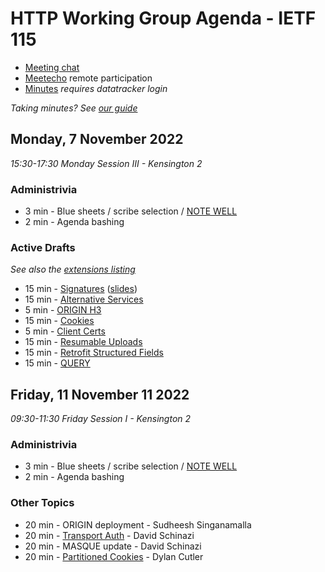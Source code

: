 # HTTP Working Group Agenda - IETF 115

* [Meeting chat]()
* [Meetecho](http://www.meetecho.com/ietf115/httpbis) remote participation
* [Minutes](https://notes.ietf.org/notes-httpbis-115) _requires datatracker login_

*Taking minutes? See [our guide](https://github.com/httpwg/wiki/wiki/TakingMinutes)*



## Monday, 7 November 2022

_15:30-17:30 Monday Session III - Kensington 2_

### Administrivia

*  3 min - Blue sheets / scribe selection / [NOTE WELL](https://www.ietf.org/about/note-well/)
*  2 min - Agenda bashing

### Active Drafts

_See also the [extensions listing](https://httpwg.org/http-extensions/)_

* 15 min - [Signatures](https://datatracker.ietf.org/doc/draft-ietf-httpbis-message-signatures) ([slides](Signatures.pdf))
* 15 min - [Alternative Services](https://datatracker.ietf.org/doc/draft-ietf-httpbis-rfc7838bis)
* 5 min - [ORIGIN H3](https://datatracker.ietf.org/doc/draft-ietf-httpbis-origin-h3)
* 15 min - [Cookies](https://datatracker.ietf.org/doc/draft-ietf-httpbis-rfc6265bis) 
* 5 min - [Client Certs](https://datatracker.ietf.org/doc/draft-ietf-httpbis-client-cert-field)
* 15 min - [Resumable Uploads](https://datatracker.ietf.org/doc/draft-ietf-httpbis-resumable-upload)
* 15 min - [Retrofit Structured Fields](https://datatracker.ietf.org/doc/draft-ietf-httpbis-retrofit)
* 15 min - [QUERY](https://datatracker.ietf.org/doc/draft-ietf-httpbis-safe-method-w-body)



## Friday, 11 November 11 2022

_09:30-11:30 Friday Session I - Kensington 2_

### Administrivia

*  3 min - Blue sheets / scribe selection / [NOTE WELL](https://www.ietf.org/about/note-well/)
*  2 min - Agenda bashing


### Other Topics

* 20 min - ORIGIN deployment - Sudheesh Singanamalla
* 20 min - [Transport Auth](https://datatracker.ietf.org/doc/draft-schinazi-httpbis-transport-auth/)  - David Schinazi
* 20 min - MASQUE update - David Schinazi
* 20 min - [Partitioned Cookies](https://datatracker.ietf.org/doc/draft-cutler-httpbis-partitioned-cookies/) - Dylan Cutler
